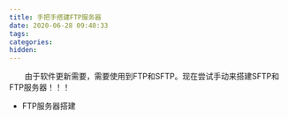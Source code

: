 ```yaml
---
title: 手把手搭建FTP服务器
date: 2020-06-28 09:40:33
tags:
categories:
hidden:
---
```


&emsp;&emsp;由于软件更新需要，需要使用到FTP和SFTP。现在尝试手动来搭建SFTP和FTP服务器！！！

+ FTP服务器搭建

  